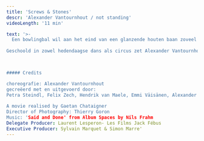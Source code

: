 ```yaml
---
title: 'Screws & Stones'
descr: 'Alexander Vantournhout / not standing'
videoLength: '11 min'

text: '>-
  Een bowlingbal wil aan het eind van een glanzende houten baan zoveel mogelijk kegels omver stoten. Maar wat als je de gebruikelijke omgeving wegdenkt? Screws zet de verhouding tussen lichaam en object op zijn kop. Voorwerpen worden vastgemaakt aan het lichaam en bieden grip. Ze helpen om de performers in evenwicht te houden of net niet. Met behulp van ijssteigers, bowlingballen en antizwaartekrachtschoenen tarten de dansers in Screws de regels van de fysica.  
  
Geschoold in zowel hedendaagse dans als circus zet Alexander Vantournhout na het warm onthaalde Red Haired Men een volgende stap in zijn zoektocht naar het potentieel van fysieke limitaties en de relatie tussen performer en object. In Screws gidst hij je samen met vier dansers-acrobaten langs een parcours van microperformances: van korte solo’s en duetten tot puntige groepschoreografieën. Screws & Stones is een dansante kortfilm die inspiratie haalt uit de voorstelling Screws en gefilmd werd in de Parijse Conciergerie.  

‍

##### Credits

choreografie: Alexander Vantournhout  
gecreëerd met en uitgevoerd door:  
Petra Steindl, Felix Zech, Hendrik van Maele, Emmi Väisänen, Alexander Vantournhout  
  
A movie realised by Gaetan Chataigner  
Director of Photography: Thierry Goron  
Music: 'Said and Done' from Album Spaces by Nils Frahm  
Delegate Producer: Laurent Lesperon- Les Films Jack Fébus  
Executive Producer: Sylvain Marquet & Simon Marre'
---
```

